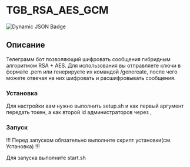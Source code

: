 # TGB_RSA_AES_GCM

![Dynamic JSON Badge](https://img.shields.io/badge/dynamic/json?url=https%3A%2F%2Fghloc.vercel.app%2Fapi%2FZeragorn-ru%2Frsa_encode_bot%2Fbadge&query=message&style=flat-square&label=Lines)

## Описание

Телеграмм бот позволяющий шифровать сообщения гибридным алгоритмом RSA + AES. Для использования вы отправляете ключи в формате .pem или генерируете их командой /genereate, после чего можете отвечая на них шифровать и расшифровывать сообщения.

### Установка

Для настройки вам нужно выполнить setup.sh и как первый аргумент передать токен, а как второй id администраторов через ,

### Запуск

!!! Перед запуском обязательно выполните скрипт установки(см. Установка) !!!

Для запуска выполните start.sh